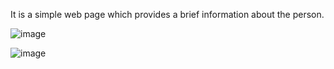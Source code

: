 It is a simple web page which provides a brief information about the person. 

![image](https://user-images.githubusercontent.com/81105350/134479283-9a3b3b7e-ce19-482e-80a5-11911c02cb82.png)


![image](https://user-images.githubusercontent.com/81105350/134479296-4b074645-36f5-4ff3-bc53-f7b4a7a8827b.png)
